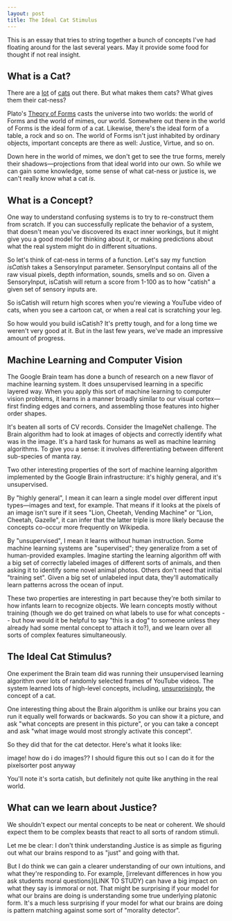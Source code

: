 ```yaml
---
layout: post
title: The Ideal Cat Stimulus
---
```


This is an essay that tries to string together a bunch of concepts I've had floating around for the last several years. May it provide some food for thought if not real insight.

## What is a Cat?

There are a [lot](LINK) of [cats](LINK) out there. But what makes them cats? What gives them their cat-ness?

Plato's [Theory of Forms](LINK) casts the universe into two worlds: the world of Forms and the world of mimes, our world. Somewhere out there in the world of Forms is the ideal form of a cat. Likewise, there's the ideal form of a table, a rock and so on. The world of Forms isn't just inhabited by ordinary objects, important concepts are there as well: Justice, Virtue, and so on.

Down here in the world of mimes, we don't get to see the true forms, merely their shadows—projections from that ideal world into our own. So while we can gain some knowledge, some sense of what cat-ness or justice is, we can't really know what a cat *is*.

## What is a Concept?

One way to understand confusing systems is to try to re-construct them from scratch. If you can successfully replicate the behavior of a system, that doesn't mean you've discovered its exact inner workings, but it might give you a good model for thinking about it, or making predictions about what the real system might do in different situations.

So let's think of cat-ness in terms of a function. Let's say my function *isCatish* takes a SensoryInput parameter. SensoryInput contains all of the raw visual pixels, depth information, sounds, smells and so on. Given a SensoryInput, isCatish will return a score from 1-100 as to how "catish" a given set of sensory inputs are.

So isCatish will return high scores when you're viewing a YouTube video of cats, when you see a cartoon cat, or when a real cat is scratching your leg. 

So how would you build isCatish? It's pretty tough, and for a long time we weren't very good at it. But in the last few years, we've made an impressive amount of progress.

## Machine Learning and Computer Vision

The Google Brain team has done a bunch of research on a new flavor of machine learning system. It does unsupervised learning in a specific layered way. When you apply this sort of machine learning to computer vision problems, it learns in a manner broadly similar to our visual cortex—first finding edges and corners, and assembling those features into higher order shapes.

It's beaten all sorts of CV records. Consider the ImageNet challenge. The Brain algorithm had to look at images of objects and correctly identify what was in the image. It's a hard task for humans as well as machine learning algorithms. To give you a sense: it involves differentiating between different sub-species of manta ray.

Two other interesting properties of the sort of machine learning algorithm implemented by the Google Brain infrastructure: it's highly general, and it's unsupervised.

By "highly general", I mean it can learn a single model over different input types—images and text, for example. That means if it looks at the pixels of an image isn't sure if it sees "Lion, Cheetah, Vending Machine" or "Lion, Cheetah, Gazelle", it can infer that the latter triple is more likely because the concepts co-occur more frequently on Wikipedia.

By "unsupervised", I mean it learns without human instruction. Some machine learning systems are "supervised"; they generalize from a set of human-provided examples. Imagine starting the learning algorithm off with a big set of correctly labeled images of different sorts of animals, and then asking it to identify some novel animal photos. Others don't need that initial "training set". Given a big set of unlabeled input data, they'll automatically learn patterns across the ocean of input.

These two properties are interesting in part because they're both similar to how infants learn to recognize objects. We learn concepts mostly without training (though we do get trained on what labels to use for what concepts -- but how would it be helpful to say "this is a dog" to someone unless they already had some mental concept to attach it to?), and we learn over all sorts of complex features simultaneously.

## The Ideal Cat Stimulus?

One experiment the Brain team did was running their unsupervised learning algorithm over lots of randomly selected frames of YouTube videos. The system learned lots of high-level concepts, including, [unsurprisingly](LINK), the concept of a cat.

One interesting thing about the Brain algorithm is unlike our brains you can run it equally well forwards or backwards. So you can show it a picture, and ask "what concepts are present in this picture", or you can take a concept and ask "what image would most strongly activate this concept".

So they did that for the cat detector. Here's what it looks like:

image! how do i do images?? I should figure this out so I can do it for the pixelsorter post anyway

You'll note it's sorta catish, but definitely not quite like anything in the real world.

## What can we learn about Justice?

We shouldn't expect our mental concepts to be neat or coherent. We should expect them to be complex beasts that react to all sorts of random stimuli. 

Let me be clear: I don't think understanding Justice is as simple as figuring out what our brains respond to as "just" and going with that.

But I do think we can gain a clearer understanding of our own intuitions, and what they're responding to. For example, [irrelevant differences in how you ask students moral questions](LINK TO STUDY) can have a big impact on what they say is immoral or not. That might be surprising if your model for what our brains are doing is understanding some true underlying platonic form. It's a much less surprising if your model for what our brains are doing is pattern matching against some sort of "morality detector".



